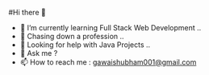 #Hi there 👋

- 🌱 I’m currently learning Full Stack Web Development ..
- 💼 Chasing down a profession ..
- 🤔 Looking for help with Java Projects ..
- 💬 Ask me ?
- 📫 How to reach me : gawaishubham001@gmail.com

